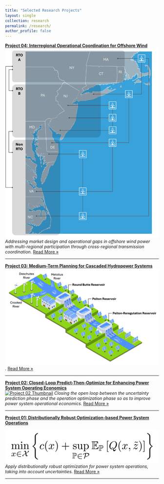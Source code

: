 ```yaml
---
title: "Selected Research Projects"
layout: single
collection: research
permalink: /research/
author_profile: false
---
```


**[Project 04: Interregional Operational Coordination for Offshore Wind](/research/Project_04_DOE_Offshore.md)**  
[![Project 04 Thumbnail](/assets/images/Project_04_Fig01_Title.gif)](/research/Project_04_DOE_Offshore.md)
_Addressing market design and operational gaps in offshore wind power with multi-regional participation through cross-regional transmission coordination._ [Read More »](/research/Project_04_DOE_Offshore.md)

---

**[Project 03: Medium-Term Planning for Cascaded Hydropower Systems](/research/Project_03_DOE_PGE.md)**  
[![Project 03 Thumbnail](/assets/images/Project_03_Fig01_Title.gif)](/research/Project_03_DOE_PGE.md)
_._ [Read More »](/research/Project_03_DOE_PGE.md)

---

**[Project 02: Closed-Loop Predict-Then-Optimize for Enhancing Power System Operating Economics](/research/Project_02_CPO.md)**  
[![Project 02 Thumbnail](/assets/images/Project_02_Fig01_Title.gif)](/research/Project_02_CPO.md)
_Closing the open loop between the uncertainty prediction phase and the operation optimization phase so as to improve power system operational economics._ [Read More »](/research/Project_02_CPO.md)

---

**[Project 01: Distributionally Robust Optimization-based Power System Operations](/research/Project_01_DRO.md)**  

[![Project 01 Thumbnail](/assets/images/Project_01_Fig01_Title.gif)](/research/Project_01_DRO.md)
_Apply distributionally robust optimization for power system operations, taking into account uncertainties._ [Read More »](/research/Project_01_DRO.md)

---


